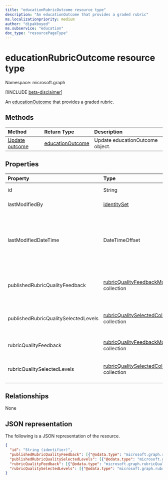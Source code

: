 ```yaml
---
title: "educationRubricOutcome resource type"
description: "An educationOutcome that provides a graded rubric"
ms.localizationpriority: medium
author: "dipakboyed"
ms.subservice: "education"
doc_type: "resourcePageType"
---
```


# educationRubricOutcome resource type

Namespace: microsoft.graph

[!INCLUDE [beta-disclaimer](../../includes/beta-disclaimer.md)]

An [educationOutcome](educationoutcome.md) that provides a graded rubric.

## Methods

| Method       | Return Type | Description |
|:-------------|:------------|:------------|
| [Update outcome](../api/educationoutcome-update.md) | [educationOutcome](educationoutcome.md) | Update educationOutcome object. |

## Properties

| Property     | Type        | Description |
|:-------------|:------------|:------------|
|id|String|Unique identifier for the educationRubricOutcome.|
|lastModifiedBy|[identitySet](identityset.md)|The last user to modify the resource.|
|lastModifiedDateTime|DateTimeOffset|Moment in time when the resource was last modified.  The Timestamp type represents date and time information using ISO 8601 format and is always in UTC time. For example, midnight UTC on Jan 1, 2014 is `2014-01-01T00:00:00Z`|
|publishedRubricQualityFeedback|[rubricQualityFeedbackModel](rubricqualityfeedbackmodel.md) collection|A copy of the rubricQualityFeedback property that is made when the grade is released to the student.|
|publishedRubricQualitySelectedLevels|[rubricQualitySelectedColumnModel](rubricqualityselectedcolumnmodel.md) collection|A copy of the rubricQualitySelectedLevels property that is made when the grade is released to the student.|
|rubricQualityFeedback|[rubricQualityFeedbackModel](rubricqualityfeedbackmodel.md) collection|A collection of specific feedback for each quality of this rubric.|
|rubricQualitySelectedLevels|[rubricQualitySelectedColumnModel](rubricqualityselectedcolumnmodel.md) collection|The level that the teacher has selected for each quality while grading this assignment.|

## Relationships

None

## JSON representation

The following is a JSON representation of the resource.

<!-- {
  "blockType": "resource",
  "optionalProperties": [

  ],
  "@odata.type": "microsoft.graph.educationRubricOutcome",
  "keyProperty": "id"
}-->

```json
{
  "id": "String (identifier)",
  "publishedRubricQualityFeedback": [{"@odata.type": "microsoft.graph.rubricQualityFeedbackModel"}],
  "publishedRubricQualitySelectedLevels": [{"@odata.type": "microsoft.graph.rubricQualitySelectedColumnModel"}],
  "rubricQualityFeedback": [{"@odata.type": "microsoft.graph.rubricQualityFeedbackModel"}],
  "rubricQualitySelectedLevels": [{"@odata.type": "microsoft.graph.rubricQualitySelectedColumnModel"}]
}
```

<!-- uuid: 16cd6b66-4b1a-43a1-adaf-3a886856ed98
2019-02-04 14:57:30 UTC -->
<!-- {
  "type": "#page.annotation",
  "description": "educationRubricOutcome resource",
  "keywords": "",
  "section": "documentation",
  "tocPath": ""
}-->

